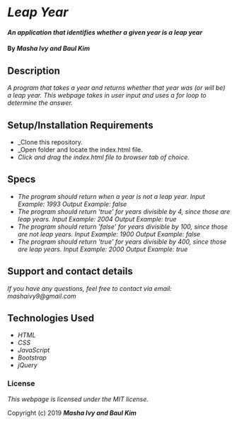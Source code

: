 # _Leap Year_

#### _An application that identifies whether a given year is a leap year_

#### By _**Masha Ivy and Baul Kim**_

## Description

_A program that takes a year and returns whether that year was (or will be) a leap year. This webpage takes in user input and uses a for loop to determine the answer._

## Setup/Installation Requirements

* _Clone this repository.
* _Open folder and locate the index.html file.
* _Click and drag the index.html file to browser tab of choice._


## Specs

* _The program should return when a year is not a leap year._
_Input Example: 1993_
_Output Example: false_
* _The program should return 'true' for years divisible by 4, since those are leap years._
_Input Example: 2004_
_Output Example: true_
* _The program should return 'false' for years divisible by 100, since those are not leap years._
_Input Example: 1900_
_Output Example: false_
* _The program should return 'true' for years divisible by 400, since those are leap years._
_Input Example: 2000_
_Output Example: true_


## Support and contact details

_If you have any questions, feel free to contact via email: mashaivy9@gmail.com_

## Technologies Used

* _HTML_
* _CSS_
* _JavaScript_
* _Bootstrap_
* _jQuery_

### License

*_This webpage is licensed under the MIT license._*

Copyright (c) 2019 **_Masha Ivy and Baul Kim_**
